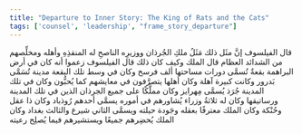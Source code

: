 ```yaml
---
title: "Departure to Inner Story: The King of Rats and the Cats"
tags: ['counsel', 'leadership', "frame_story_departure"]
---
```


 قال الفيلسوف إنَّ مثَل ذلك مَثَلُ ملكِ الجُرذان ووزيرِه الناصحِ له المنقذِهِ وأهله ومخلِّصهم من الشدائد العظام قال الملك وكيف كان ذلك قال الفيلسوف زعموا أنه كان في أرض البراهمة بقعةٌ تُسمَّى دورات مساحتها ألف فرسخ وكان في وسط تلك البقعة مدينة تُسَمَّى بَدرور وكانت كبيرة آهلة وكان أهلها يتصرَّفون في معايشهم كما يُحبُّون وكان في تلك المدينة جُرَذ يُسمَّى مِهرايز وكان مملَّكًا على جميع الجرذان الذين في تلك المدينة ورساتيقها وكان له ثلاثةُ وزراء يُشاورهم في أموره يسمَّى أحدهم رُوذباد وكان ذا عقل وحُنْكة وكان الملك معترفًا بعقله وجَودة حيلته ويسمَّى الثاني شيرع والثالث بغداد وكان الملك يُحضِرهم جميعًا ويستشيرهم فيما يُصلِح رعيته
